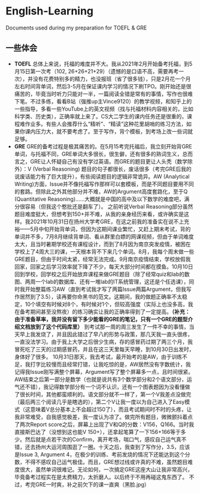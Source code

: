 # English-Learning
Documents used during my preparation for TOEFL & GRE
## 一些体会
- **TOEFL**
总体上来说，托福的难度并不大。我从2021年2月开始备考托福，到5月15日第一次考（102, 26+26+21+29）（遗憾的是口语不高，需要再考一次），并没有花费特别多的精力，也没报班（省了很多钱），只是2月花一个月左右时间背单词，然后3-5月在保证课内学习的情况下刷TPO。刚开始还是很痛苦的，毕竟当时听力只能对一半，一篇阅读全错是常有的事情，写作也很难下笔。不过多练，看看B站（强推up主Vince9120）的教学视频，和知乎上的一些指导，多看一些YouTube上的英文视频（找与托福材料内容相关的，比如科学类、历史类），正确率就上来了。CS大二学生的课内任务还是很重的，课程难作业多。有些人会推荐什么“精听”、“精读”这种花里胡哨的练习方法，如果你课内压力大，就不要考虑了。至于写作，背个模板，到考场上改一些词就足够。
- **GRE**
GRE的备考过程是极其痛苦的。在5月15考完托福后，我立刻开始背GRE单词，与托福不同，GRE单词大多很长，很生僻，还有很多的熟词生义，总而言之，GRE让人怀疑自己有没有学过英语。而GRE的题目更让人头秃（数学除外）：V (Verbal Reasoning) 题目的句子都很长，废话很多（考完GRE后我的说废话能力有了巨大提升），有些阅读题目的逻辑非常诡异。AW (Analytical Writing)方面，Issue并不像托福写作那样可以套模板，而是不同题目要用不同的套路。但除此之外其他部分并不难，AW的Argument高度套路化，至于Q (Quantitative Reasoning)……大概就是中国的高中及以下数学的难度吧，满分很容易（但我这个憨批还是翻车了）。
之前听说Verbal Reasoning部分虽然题目难度挺大，但想考到150+并不难，从我的亲身经历来看，或许确实是这样。我2021年10月31日在扬州大学考GRE，在这之前我的准备实在说不上充裕——5月中旬开始背单词，但因为这期间课业繁忙，又赶上期末考试，背的单词并不多，7月8月继续背单词、看从群里白嫖的网课视频，但由于单词难度太大，且当时暑期学校还有课程设计，而到了8月因为南京突发疫情，被困在学校上了4周大三的课，一天根本背不下来几个单词。8月，我每个周末做一些GRE题目，但由于时间太紧，经常无法完成。9月南京疫情结束，学校放假我回家，回家之后学习效率就下降了不少，每天大部分时间都在摸鱼。10月10日回到学校，回学校之后开始放弃课程来做GRE题目（除了经常quiz和lab的数图、两周一个lab的数据库、还有一堆lab的IT系统管理，这还是个任选课），同时我开始整篇练习AW（直到考试我才写了两篇Issue两篇Argument，但我写作居然到了3.5），读再要你命黑书的范文。这期间，我的做题正确率不太稳定，10个填空有时候对8个，有时候对1个，但较高强度（实际上也没多高，我在备考期间甚至没熬夜）的练习确实让我的正确率得到了一定提高。**（补充：由于准备草率，我并没有留下多少能看的GRE的笔记，只有一个GRE的题型介绍文档放到了这个代码库里）**
到考试那一周的周三发生了一件不幸的事情，当天早上我发烧了，并且因此错过了早八的形势与政策，那几天我一直头很疼，一直没法学习。由于我上大学之后很少生病，存的感冒药过期了两三个月，我冒死吃了三天的过期感冒药，并且在这三天里每天早睡，到10月30日出发时，身体好了很多。
10月31日那天，我去考试，最开始考的是AW，由于训练不足，我打字比较慢而且经常打错，让我吃惊的是，AW居然没有字数统计，我记得我Issue刚写满整个屏幕，Argument写了整个屏幕多一点，且时间很紧。AW结束之后第一部分是数学（也就是说共有3个数学部分和2个语文部分，运气还不错），我记得数学部分有一个词不认识，还有一个图表题因为没看懂做了很长时间，其他都蛮顺利的。语文部分就不一样了，第一个V我差点没做完（最后两三个阅读几乎是瞎选的），第二个V让我一度以为自己进入了Easy模式（这意味着V总分基本上不会超过150了），而且考试期间时不时的头疼，让我非常难受，自我感觉极差，我一度认为凉了。做完所有题目，微微颤抖着点了两次Report score之后，屏幕上出现了V和Q的分数：V156，Q166。当时我直接斯巴达了（没想到这也能V 150+），还拿起笔算了一下156+166等于多少。然后就是点若干次的Confirm，离开考场，喘口气，感叹自己运气真不错，还去扬州大运河周围逛了一圈。十天之后，我查到了写作分，3.5，应该是Issue 3, Argument 4，在极少的训练、考前发烧的情况下还能达到这个分数，不得不感叹自己运气极佳。而且，GRE想过线或许真的不难，虽然题目难度很大，虽然单词很难记。无论如何，一次搞定GRE这座大山让我非常高兴，毕竟备考过程实在是太费精力，太折磨人。以后终于不用再碰这鬼东西了。
不过，考完GRE一时爽，补之前欠下的课一直爽（黑脸.jpg）